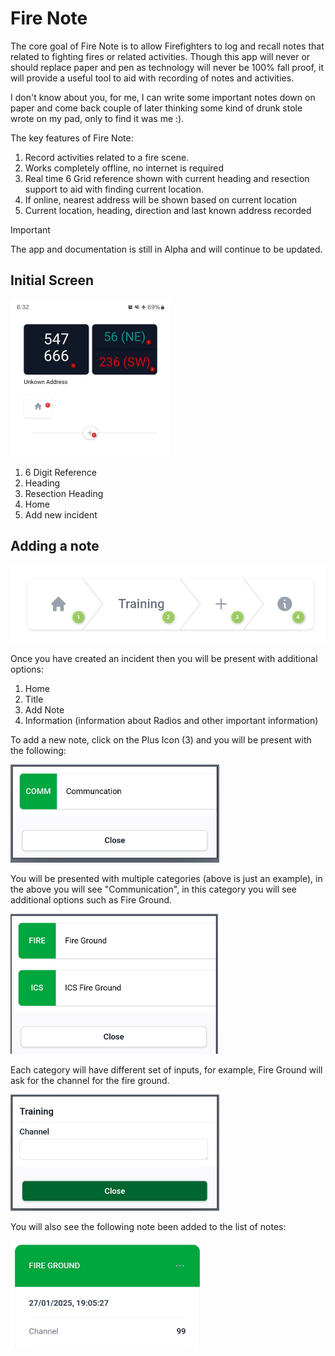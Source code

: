 # Fire Note

The core goal of Fire Note is to allow Firefighters to log and recall notes that related to fighting fires or related activities. Though this app will never or should replace paper and pen as technology will never be 100% fall proof, it will provide a useful tool to aid with recording of notes and activities.

I don't know about you, for me, I can write some important notes down on paper and come back couple of later thinking some kind of drunk stole wrote on my pad, only to find it was me :).

The key features of Fire Note:

1. Record activities related to a fire scene.
2. Works completely offline, no internet is required 
3. Real time 6 Grid reference shown with current heading and resection support to aid with finding current location.
4. If online, nearest address will be shown based on current location
5. Current location, heading, direction and last known address recorded 

> [!IMPORTANT]
>
> The app and documentation is still in Alpha and will continue to be updated.



## Initial Screen

<img src="assets\Home.jpg" alt="Home" style="zoom:25%;" />

1. 6 Digit Reference
2. Heading 
3. Resection Heading
4. Home
5. Add new incident

## Adding a note

![NoteView](assets/NoteView.jpg)

Once you have created an incident then you will be present with additional options:

1. Home
2. Title
3. Add Note
4. Information (information about Radios and other important information)

To add a new note, click on the Plus Icon (3) and you will be present with the following:

<img src="assets\Screenshot_20250127_185324_Chrome.jpg" alt="Screenshot_20250127_185324_Chrome" style="zoom:33%;" />

You will be presented with multiple categories (above is just an example), in the above you will see "Communication", in this category you will see additional options such as Fire Ground.

<img src="assets\Screenshot_20250127_190023_Chrome.jpg" alt="Screenshot_20250127_190023_Chrome" style="zoom:33%;" />

Each category will have different set of inputs, for example, Fire Ground will ask for the channel for the fire ground. 

<img src="assets/Screenshot_20250127_190530_Chrome.jpg" alt="Screenshot_20250127_190530_Chrome" style="zoom:33%;" />

You will also see the following note been added to the list of notes:

<img src="assets/Screenshot_20250127_190850_Chrome.jpg" alt="Screenshot_20250127_190850_Chrome" style="zoom:33%;" />